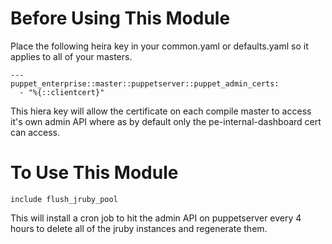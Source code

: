 # Before Using This Module 

Place the following heira key in your common.yaml or defaults.yaml so it applies to all of your masters.  

```
---
puppet_enterprise::master::puppetserver::puppet_admin_certs:
  - "%{::clientcert}"
```

This hiera key will allow the certificate on each compile master to access it's own admin API where as by default only the pe-internal-dashboard cert can access. 

# To Use This Module

```
include flush_jruby_pool
```

This will install a cron job to hit the admin API on puppetserver every 4 hours to delete all of the jruby instances and regenerate them. 
